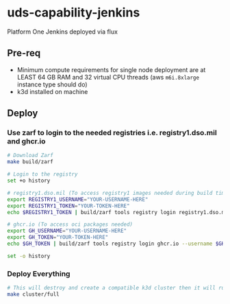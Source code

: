 # uds-capability-jenkins
Platform One Jenkins deployed via flux

## Pre-req
- Minimum compute requirements for single node deployment are at LEAST 64 GB RAM and 32 virtual CPU threads (aws `m6i.8xlarge` instance type should do)
- k3d installed on machine

## Deploy

### Use zarf to login to the needed registries i.e. registry1.dso.mil and ghcr.io

```bash
# Download Zarf
make build/zarf

# Login to the registry
set +o history

# registry1.dso.mil (To access registry1 images needed during build time)
export REGISTRY1_USERNAME="YOUR-USERNAME-HERE"
export REGISTRY1_TOKEN="YOUR-TOKEN-HERE"
echo $REGISTRY1_TOKEN | build/zarf tools registry login registry1.dso.mil --username $REGISTRY1_USERNAME --password-stdin

# ghcr.io (To access oci packages needed)
export GH_USERNAME="YOUR-USERNAME-HERE"
export GH_TOKEN="YOUR-TOKEN-HERE"
echo $GH_TOKEN | build/zarf tools registry login ghcr.io --username $GH_USERNAME --password-stdin

set -o history
```

### Deploy Everything

```bash
# This will destroy and create a compatible k3d cluster then it will run make build/all and make deploy/all. Follow the breadcrumbs in the Makefile to see what and how its doing it.
make cluster/full
```
